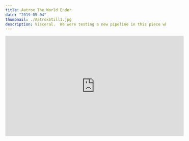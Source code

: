 ```yaml
---
title: Aatrox The World Ender
date: "2019-05-04"
thumbnail: ./AatroxStill1.jpg
description: Visceral.  We were testing a new pipeline in this piece which motivated us to show a simple, visceral moment about Aatrox.  We really wanted players to have a first hand connection to what it would feel like to encounter The World Ender on the battlefield.
---
```


<iframe width="560" height="315" src="https://www.youtube.com/embed/s8p_brCVNOA?controls=0" title="YouTube video player" frameborder="0" allow="accelerometer; autoplay; clipboard-write; encrypted-media; gyroscope; picture-in-picture" allowfullscreen></iframe>
